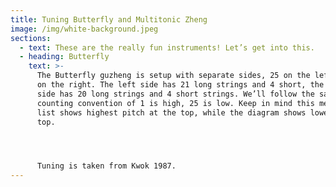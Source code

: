 ```yaml
---
title: Tuning Butterfly and Multitonic Zheng
image: /img/white-background.jpeg
sections:
  - text: These are the really fun instruments! Let’s get into this.
  - heading: Butterfly
    text: >-
      The Butterfly guzheng is setup with separate sides, 25 on the left and 24
      on the right. The left side has 21 long strings and 4 short, the right
      side has 20 long strings and 4 short strings. We’ll follow the same
      counting convention of 1 is high, 25 is low. Keep in mind this means the
      list shows highest pitch at the top, while the diagram shows lowest at the
      top.




      Tuning is taken from Kwok 1987.
---
```


